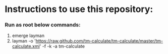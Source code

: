 Instructions to use this repository:
====================================

### Run as root below commands:

1.  emerge layman
2.  layman -o 'https://raw.github.com/tm-calculate/tm-calculate/master/tm-calculate.xml' -f -k -a tm-calculate

